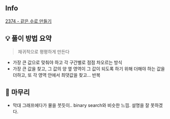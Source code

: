 ## Info
[2374 - 같은 수로 만들기](https://www.acmicpc.net/problem/2374)

## 💡 풀이 방법 요약
> 재귀적으로 평평하게 만든다
- 가장 큰 값으로 맞춰야 하고 각 구간별로 점점 차오르는 방식
- 가장 큰 값을 찾고, 그 값의 양 옆 영역이 그 값이 되도록 하기 위해 더해야 하는 값을 더하고, 또 각 영역 안에서 최댓값을 찾고... 반복


## 🙂 마무리
- 막대 그래프에다가 물을 붓듯이.. binary search와 비슷한 느낌. 설명을 잘 못하겠다.